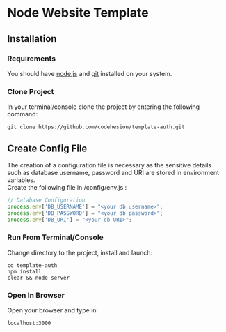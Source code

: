 # Node Website Template
## Installation

### Requirements
You should have [node.js](https://nodejs.org) and [git](https://git-scm.com/) installed on your system.


### Clone Project
In your terminal/console clone the project by entering the following command:
```
git clone https://github.com/codehesion/template-auth.git
```

## Create Config File
The creation of a configuration file is necessary as the sensitive details such as database username, password and URI are stored in environment variables.  
Create the following file in /config/env.js :
``` JavaScript
// Database Configuration
process.env['DB_USERNAME'] = "<your db username>";
process.env['DB_PASSWORD'] = "<your db password>";
process.env['DB_URI'] = "<your db URI>";
```

### Run From Terminal/Console
Change directory to the project, install and launch:
```
cd template-auth
npm install
clear && node server
```

### Open In Browser
Open your browser and type in:
```
localhost:3000
```


